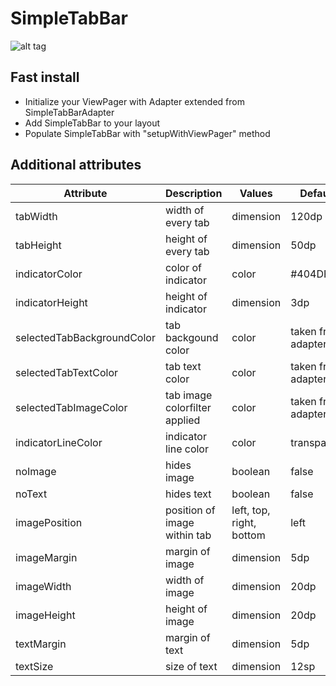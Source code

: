 # SimpleTabBar

![alt tag](http://i65.tinypic.com/2q0nfhi.png)

## Fast install
- Initialize your ViewPager with Adapter extended from SimpleTabBarAdapter
- Add SimpleTabBar to your layout
- Populate SimpleTabBar with "setupWithViewPager" method

## Additional attributes
|   Attribute                 |  Description  |    Values     |   Default     |
| --------------------------- | ------------- | ------------- | ------------- |
| tabWidth | width of every tab | dimension | 120dp |
| tabHeight | height of every tab  | dimension  | 50dp  |
| indicatorColor | color of indicator  | color | #404DFF  |
| indicatorHeight | height of indicator  | dimension   | 3dp  |
| selectedTabBackgroundColor | tab backgound color  | color  | taken from adapter |
| selectedTabTextColor | tab text color  | color  | taken from adapter  |
| selectedTabImageColor | tab image colorfilter applied | color | taken from adapter  |
| indicatorLineColor | indicator line color  | color  | transparent |
| noImage | hides image  | boolean  | false  |
| noText | hides text  | boolean  | false  |
| imagePosition | position of image within tab  | left, top, right, bottom  | left  |
| imageMargin | margin of image  | dimension  | 5dp  |
| imageWidth | width of image  | dimension  | 20dp  |
| imageHeight | height of image  | dimension  | 20dp  |
| textMargin | margin of text  | dimension  | 5dp  |
| textSize | size of text  | dimension  | 12sp  |
